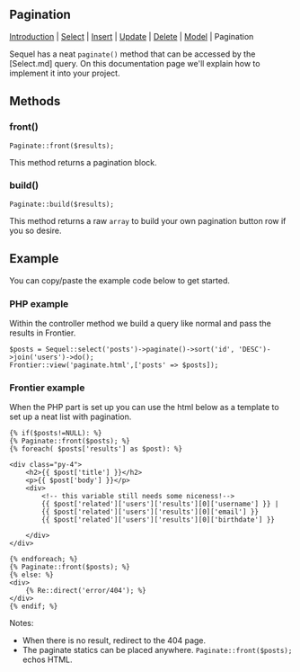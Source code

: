 ## Pagination

[Introduction](Introduction.md) | [Select](Select.md) | [Insert](Insert.md) | [Update](Update.md) | [Delete](Delete.md) | [Model](Model.md) | Pagination

Sequel has a neat `paginate()` method that can be accessed by the [Select.md] query. On this documentation page we'll explain how to implement it into your project.

## Methods

### front()
```
Paginate::front($results);
```
This method returns a pagination block.

### build()
```
Paginate::build($results);
```
This method returns a raw `array` to build your own pagination button row if you so desire.


## Example

You can copy/paste the example code below to get started.

### PHP example

Within the controller method we build a query like normal and pass the results in Frontier.
```
$posts = Sequel::select('posts')->paginate()->sort('id', 'DESC')->join('users')->do();
Frontier::view('paginate.html',['posts' => $posts]);
```

### Frontier example

When the PHP part is set up you can use the html below as a template to set up a neat list with pagination.

```
{% if($posts!=NULL): %}
{% Paginate::front($posts); %}
{% foreach( $posts['results'] as $post): %}

<div class="py-4">
    <h2>{{ $post['title'] }}</h2>
    <p>{{ $post['body'] }}</p>
    <div>
        <!-- this variable still needs some niceness!-->
        {{ $post['related']['users']['results'][0]['username'] }} | 
        {{ $post['related']['users']['results'][0]['email'] }}
        {{ $post['related']['users']['results'][0]['birthdate'] }}

    </div>
</div>

{% endforeach; %}
{% Paginate::front($posts); %}
{% else: %}
<div>
    {% Re::direct('error/404'); %}
</div>
{% endif; %}
```

Notes: 
- When there is no result, redirect to the 404 page.
- The paginate statics can be placed anywhere. `Paginate::front($posts);` echos HTML.